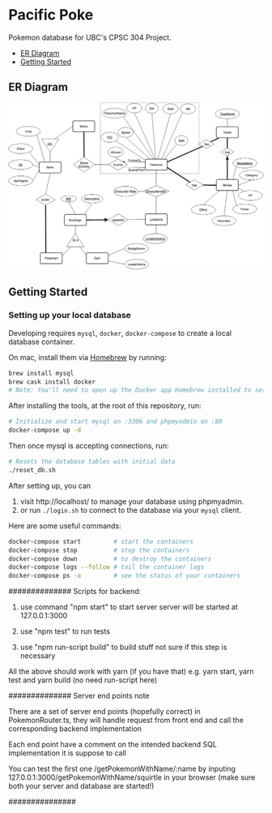 # Pacific Poke

Pokemon database for UBC's CPSC 304 Project.

- [ER Diagram](#er-diagram)
- [Getting Started](#getting-started)

## ER Diagram

![ER Diagram](/er-diagram.png "ER Diagram")

## Getting Started

### Setting up your local database
Developing requires `mysql`, `docker`, `docker-compose` to create a local database container.

On mac, install them via [Homebrew](https://brew.sh/) by running:

```sh
brew install mysql
brew cask install docker
# Note: You'll need to open up the Docker app Homebrew installed to set it up
```

After installing the tools, at the root of this repository, run:
```sh
# Initialize and start mysql on :3306 and phpmyadmin on :80
docker-compose up -d
```

Then once mysql is accepting connections, run:
```sh
# Resets the database tables with initial data
./reset_db.sh
```

After setting up, you can

1. visit http://localhost/ to manage your database using phpmyadmin.
1. or run `./login.sh` to connect to the database via your `mysql` client.

Here are some useful commands:
```sh
docker-compose start         # start the containers
docker-compose stop          # stop the containers
docker-compose down          # to destroy the containers
docker-compose logs --follow # tail the container logs
docker-compose ps -a         # see the status of your containers
```

##############
Scripts for backend:

1. use command "npm start"  to start server
server will be started at 127.0.0.1:3000

2. use "npm test" to run tests

3. use "npm run-script build" to build stuff not sure if this step is necessary

All the above should work with yarn (if you have that) e.g. yarn start, yarn test and yarn build 
(no need run-script here)

##############
Server end points note

There are a set of server end points (hopefully correct) in PokemonRouter.ts, they will handle request from front end
and call the corresponding backend implementation

Each end point have a comment on the intended backend SQL implementation it is suppose to call

You can test the first one /getPokemonWithName/:name
by inputing 127.0.0.1:3000/getPokemonWithName/squirtle in your browser
(make sure both your server and database are started!)

###############




